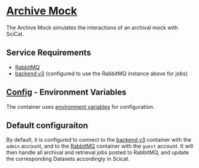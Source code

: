 # [Archive Mock](https://github.com/SwissOpenEM/ScicatArchiveMock)

The Archive Mock simulates the interactions of an archival mock with SciCat. 

## Service Requirements
 - [RabbitMQ](../rabbitmq/)
 - [backend v3](../backend/v3/) (configured to use the RabbitMQ instance above for jobs)

## [Config](./config/.env) - Environment Variables

The container uses [environment variables](https://github.com/SwissOpenEM/ScicatArchiveMock?tab=readme-ov-file#utility-scripts) for configuration.

## Default configuraiton

By default, it is configured to connect to the [backend v3](../backend/v3/) container with the `admin` account, and to the [RabbitMQ](../rabbitmq/) container with the `guest` account. It will then handle all archival and retrieval jobs posted to RabbitMQ, and update the corresponding Datasets accordingly in Scicat.
